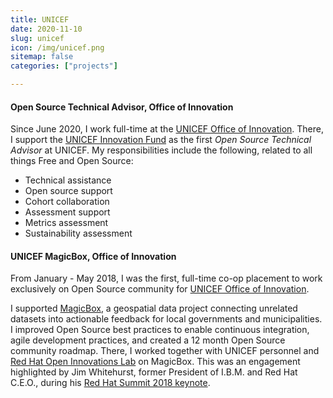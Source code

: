 ```yaml
---
title: UNICEF
date: 2020-11-10
slug: unicef
icon: /img/unicef.png
sitemap: false
categories: ["projects"]

---
```


#### Open Source Technical Advisor, Office of Innovation

Since June 2020, I work full-time at the [UNICEF Office of Innovation][1].
There, I support the [UNICEF Innovation Fund][2] as the first _Open Source Technical Advisor_ at UNICEF.
My responsibilities include the following, related to all things Free and Open Source:

* Technical assistance
* Open source support
* Cohort collaboration
* Assessment support
* Metrics assessment
* Sustainability assessment

#### UNICEF MagicBox, Office of Innovation

From January - May 2018, I was the first, full-time co-op placement to work exclusively on Open Source community for [UNICEF Office of Innovation][1].

I supported [MagicBox][3], a geospatial data project connecting unrelated datasets into actionable feedback for local governments and municipalities.
I improved Open Source best practices to enable continuous integration, agile development practices, and created a 12 month Open Source community roadmap.
There, I worked together with UNICEF personnel and [Red Hat Open Innovations Lab][4] on MagicBox.
This was an engagement highlighted by Jim Whitehurst, former President of I.B.M. and Red Hat C.E.O., during his [Red Hat Summit 2018 keynote][5].

[1]: https://www.unicef.org/innovation/
[2]: https://www.unicefinnovationfund.org/
[3]: https://www.unicef.org/innovation/Magicbox
[4]: https://www.redhat.com/en/services/consulting/open-innovation-labs
[5]: https://youtu.be/Ui-n-n_w8Ok?t=4401
